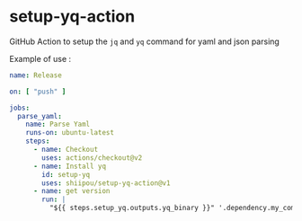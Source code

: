 # setup-yq-action
GitHub Action to setup the `jq` and `yq` command for yaml and json parsing


Example of use :
```yaml
name: Release

on: [ "push" ]

jobs:
  parse_yaml:
    name: Parse Yaml
    runs-on: ubuntu-latest
    steps:
      - name: Checkout
        uses: actions/checkout@v2
      - name: Install yq
        id: setup-yq
        uses: shiipou/setup-yq-action@v1
      - name: get version
        run: |
          "${{ steps.setup_yq.outputs.yq_binary }}" '.dependency.my_component.git.ref' pubspec.yaml
```

